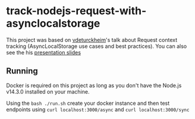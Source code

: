 # track-nodejs-request-with-asynclocalstorage

This project was based on [vdeturckheim](https://github.com/vdeturckheim)'s talk about Request context tracking (AsyncLocalStorage use cases and best practices). You can also see the his [presentation slides](https://www.icloud.com/keynote/0uwcgADQfQRGhUDkzAZ4SMd7A#AsyncLocalStorage)

## Running

Docker is required on this project as long as you don't have the Node.js v14.3.0 installed on your machine.

Using the `bash ./run.sh` create your docker instance and then test endpoints using `curl localhost:3000/async` and `curl localhost:3000/sync`
